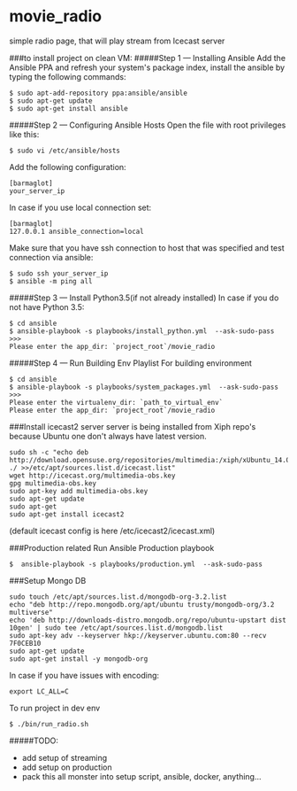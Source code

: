 # movie_radio
simple radio page, that will play stream from Icecast server

###to install project on clean VM:
#####Step 1 — Installing Ansible
Add the Ansible PPA and refresh your system's package index, install the ansible
by typing the following commands:

```
$ sudo apt-add-repository ppa:ansible/ansible
$ sudo apt-get update
$ sudo apt-get install ansible
```

#####Step 2 — Configuring Ansible Hosts
Open the file with root privileges like this:

```
$ sudo vi /etc/ansible/hosts
```

Add the following configuration:

```
[barmaglot]
your_server_ip
```

In case if you use local connection set:

```
[barmaglot]
127.0.0.1 ansible_connection=local
```

Make sure that you have ssh connection to host that was specified
and test connection via ansible:

```
$ sudo ssh your_server_ip
$ ansible -m ping all
```

#####Step 3 — Install Python3.5(if not already installed)
In case if you do not have Python 3.5:

```
$ cd ansible
$ ansible-playbook -s playbooks/install_python.yml  --ask-sudo-pass
>>>
Please enter the app_dir: `project_root`/movie_radio
```

#####Step 4 — Run Building Env Playlist
For building environment

```
$ cd ansible
$ ansible-playbook -s playbooks/system_packages.yml  --ask-sudo-pass
>>>
Please enter the virtualenv_dir: `path_to_virtual_env`
Please enter the app_dir: `project_root`/movie_radio
```

###Install icecast2 server
server is being installed from Xiph repo's because Ubuntu one don't always have latest version.
```
sudo sh -c "echo deb http://download.opensuse.org/repositories/multimedia:/xiph/xUbuntu_14.04/ ./ >>/etc/apt/sources.list.d/icecast.list"
wget http://icecast.org/multimedia-obs.key
gpg multimedia-obs.key
sudo apt-key add multimedia-obs.key
sudo apt-get update
sudo apt-get
sudo apt-get install icecast2
```
(default icecast config is here /etc/icecast2/icecast.xml)


###Production related
Run Ansible Production playbook

```
$  ansible-playbook -s playbooks/production.yml  --ask-sudo-pass
```

###Setup Mongo DB
```
sudo touch /etc/apt/sources.list.d/mongodb-org-3.2.list
echo "deb http://repo.mongodb.org/apt/ubuntu trusty/mongodb-org/3.2 multiverse"
echo 'deb http://downloads-distro.mongodb.org/repo/ubuntu-upstart dist 10gen' | sudo tee /etc/apt/sources.list.d/mongodb.list
sudo apt-key adv --keyserver hkp://keyserver.ubuntu.com:80 --recv 7F0CEB10
sudo apt-get update
sudo apt-get install -y mongodb-org
```
In case if you have issues with encoding:
```
export LC_ALL=C
```

To run project in dev env

```
$ ./bin/run_radio.sh
```

#####TODO:
 - add setup of streaming
 - add setup on production
 - pack this all monster into setup script, ansible, docker, anything...
